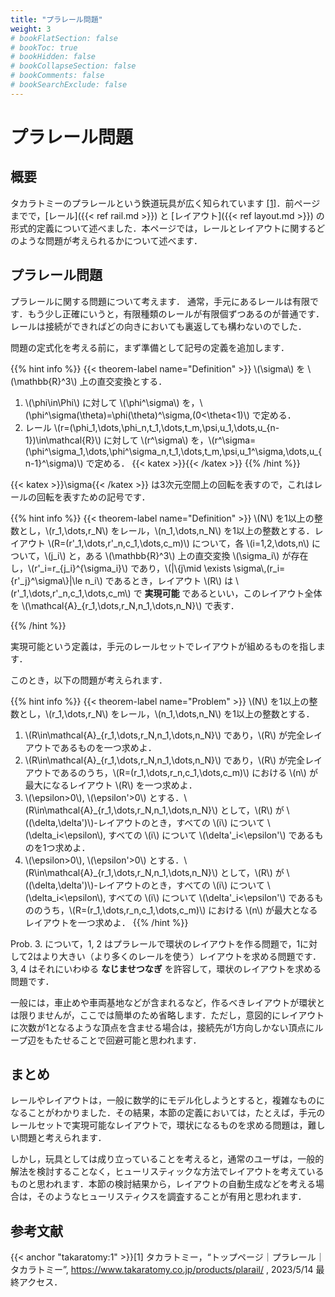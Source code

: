 ```yaml
---
title: "プラレール問題"
weight: 3
# bookFlatSection: false
# bookToc: true
# bookHidden: false
# bookCollapseSection: false
# bookComments: false
# bookSearchExclude: false
---
```


# プラレール問題

## 概要

タカラトミーのプラレールという鉄道玩具が広く知られています [[1]](#takaratomy:1)．前ページまでで，[レール]({{< ref rail.md >}}) と [レイアウト]({{< ref layout.md >}}) の形式的定義について述べました．本ページでは，レールとレイアウトに関するどのような問題が考えられるかについて述べます．

## プラレール問題

プラレールに関する問題について考えます．
通常，手元にあるレールは有限です．もう少し正確にいうと，有限種類のレールが有限個ずつあるのが普通です．レールは接続ができればどの向きにおいても裏返しても構わないのでした．

問題の定式化を考える前に，まず準備として記号の定義を追加します．

{{% hint info %}}
{{< theorem-label name="Definition" >}} \\(\sigma\\) を \\(\\mathbb{R}^3\\) 上の直交変換とする．

1. \\(\phi\in\Phi\\) に対して \\(\phi^\sigma\\) を，\\(\phi^\sigma(\theta)=\phi(\theta)^\sigma\,(0<\theta<1)\\) で定める．
2. レール \\(r=(\phi_1,\dots,\phi_n,t_1,\dots,t_m,\psi,u_1,\dots,u_{n-1})\in\mathcal{R}\\) に対して \\(r^\sigma\\) を，\\(r^\sigma=(\phi^\sigma_1,\dots,\phi^\sigma_n,t_1,\dots,t_m,\psi,u_1^\sigma,\dots,u_{n-1}^\sigma)\\) で定める．
{{< katex >}}{{< /katex >}}
{{% /hint %}}

{{< katex >}}\sigma{{< /katex >}} は3次元空間上の回転を表すので，これはレールの回転を表すための記号です．

{{% hint info %}}
{{< theorem-label name="Definition" >}} \\(N\\) を1以上の整数とし，\\(r_1,\dots,r_N\\) をレール，\\(n_1,\dots,n_N\\) を1以上の整数とする．レイアウト \\(R=(r\'_1,\dots,r\'_n,c_1,\dots,c_m)\\) について，各 \\(i=1,2,\dots,n\\) について，\\(j_i\\) と，ある \\(\mathbb{R}^3\\) 上の直交変換 \\(\sigma_i\\) が存在し，\\(r\'\_i=r\_{j_i}^{\sigma_i}\\) であり，\\(|\\{j\mid \exists \sigma\\,(r_i={r\'_j}^\sigma\\}|\le n_i\\) であるとき，レイアウト \\(R\\) は \\(r\'_1,\dots,r\'_n,c_1,\dots,c_m\\) で **実現可能** であるといい，このレイアウト全体を \\(\\mathcal{A}\_{r\_1,\dots,r_N,n_1,\dots,n_N}\\) で表す．

{{% /hint %}}

実現可能という定義は，手元のレールセットでレイアウトが組めるものを指します．

このとき，以下の問題が考えられます．

{{% hint info %}}
{{< theorem-label name="Problem" >}} \\(N\\) を1以上の整数とし，\\(r_1,\dots,r_N\\) をレール，\\(n_1,\dots,n_N\\) を1以上の整数とする．

1. \\(R\in\\mathcal{A}\_{r\_1,\dots,r_N,n_1,\dots,n_N}\\) であり，\\(R\\) が完全レイアウトであるものを一つ求めよ．
2. \\(R\in\\mathcal{A}\_{r\_1,\dots,r_N,n_1,\dots,n_N}\\) であり，\\(R\\) が完全レイアウトであるのうち，\\(R=(r_1,\dots,r_n,c_1,\dots,c_m)\\) における \\(n\\) が最大になるレイアウト \\(R\\) を一つ求めよ．
3. \\(\epsilon>0\\), \\(\epsilon'>0\\) とする．\\(R\in\\mathcal{A}\_{r\_1,\dots,r_N,n_1,\dots,n_N}\\) として，\\(R\\) が \\((\delta,\delta\')\\)-レイアウトのとき，すべての \\(i\\) について \\(\delta_i<\epsilon\\), すべての \\(i\\) について \\(\delta\'_i<\epsilon\'\\) であるものを1つ求めよ．
3. \\(\epsilon>0\\), \\(\epsilon'>0\\) とする．\\(R\in\\mathcal{A}\_{r\_1,\dots,r_N,n_1,\dots,n_N}\\) として，\\(R\\) が \\((\delta,\delta\')\\)-レイアウトのとき，すべての \\(i\\) について \\(\delta_i<\epsilon\\), すべての \\(i\\) について \\(\delta\'_i<\epsilon\'\\) であるもののうち，\\(R=(r_1,\dots,r_n,c_1,\dots,c_m)\\) における \\(n\\) が最大となるレイアウトを一つ求めよ．
{{% /hint %}}

Prob. 3. について，1, 2 はプラレールで環状のレイアウトを作る問題で，1に対して2はより大きい（より多くのレールを使う）レイアウトを求める問題です．3, 4 はそれにいわゆる **なじませつなぎ** を許容して，環状のレイアウトを求める問題です．

一般には，車止めや車両基地などが含まれるなど，作るべきレイアウトが環状とは限りませんが，ここでは簡単のため省略します．ただし，意図的にレイアウトに次数が1となるような頂点を含ませる場合は，接続先が1方向しかない頂点にループ辺をもたせることで回避可能と思われます．

## まとめ

レールやレイアウトは，一般に数学的にモデル化しようとすると，複雑なものになることがわかりました．その結果，本節の定義においては，たとえば，手元のレールセットで実現可能なレイアウトで，環状になるものを求める問題は，難しい問題と考えられます．

しかし，玩具としては成り立っていることを考えると，通常のユーザは，一般的解法を検討することなく，ヒューリスティックな方法でレイアウトを考えているものと思われます．本節の検討結果から，レイアウトの自動生成などを考える場合は，そのようなヒューリスティクスを調査することが有用と思われます．

## 参考文献

{{< anchor "takaratomy:1" >}}[1] タカラトミー，“トップページ｜プラレール｜タカラトミー”, https://www.takaratomy.co.jp/products/plarail/ , 2023/5/14 最終アクセス．


